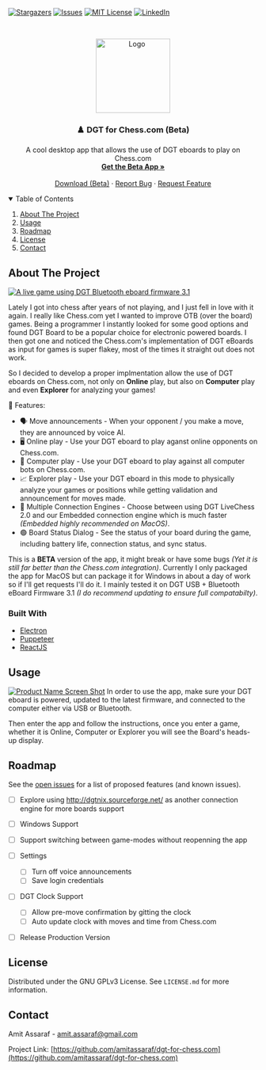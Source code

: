 
<!-- PROJECT SHIELDS -->

[![Stargazers][stars-shield]][stars-url]
[![Issues][issues-shield]][issues-url]
[![MIT License][license-shield]][license-url]
[![LinkedIn][linkedin-shield]][linkedin-url]



<!-- PROJECT LOGO -->
<br />
<p align="center">
  <a href="https://github.com/amitassaraf/dgt-for-chess.com">
    <img src="https://i.imgur.com/j0f54ys.png" alt="Logo" height="150">
  </a>

  <h3 align="center">♟️ DGT for Chess.com (Beta)</h3>

  <p align="center">
    A cool desktop app that allows the use of DGT eboards to play on Chess.com
    <br />
    <a href="https://gum.co/dgtforchessdotcom"><strong>Get the Beta App »</strong></a>
    <br />
    <br />
    <a href="https://gum.co/dgtforchessdotcom">Download (Beta)</a>
    ·
    <a href="https://github.com/amitassaraf/dgt-for-chess.com/issues">Report Bug</a>
    ·
    <a href="https://github.com/amitassaraf/dgt-for-chess.com/issues">Request Feature</a>
  </p>
</p>



<!-- TABLE OF CONTENTS -->
<details open="open">
  <summary>Table of Contents</summary>
  <ol>
    <li>
      <a href="#about-the-project">About The Project</a>
    </li>
    <li><a href="#usage">Usage</a></li>
    <li><a href="#roadmap">Roadmap</a></li>
    <li><a href="#license">License</a></li>
    <li><a href="#contact">Contact</a></li>
  </ol>
</details>



<!-- ABOUT THE PROJECT -->
## About The Project

[![A live game using DGT Bluetooth eboard firmware 3.1][product-screenshot-game]](https://gum.co/dgtforchessdotcom)

Lately I got into chess after years of not playing, and I just fell in love with it again. I really like Chess.com yet I wanted to improve OTB (over the board) games. Being a programmer I instantly looked for some good options and found DGT Board to be a popular choice for electronic powered boards. I then got one and noticed the Chess.com's implementation of DGT eBoards as input for games is super flakey, most of the times it straight out does not work.

So I decided to develop a proper implmentation allow the use of DGT eboards on Chess.com, not only on **Online** play, but also on **Computer** play and even **Explorer** for analyzing your games!

🤩 Features:
* 🗣️ Move announcements - When your opponent / you make a move, they are announced by voice AI. 
* 🖥️ Online play - Use your DGT eboard to play aganst online opponents on Chess.com.
* 🤖 Computer play - Use your DGT eboard to play against all computer bots on Chess.com.
* 📈 Explorer play - Use your DGT eboard in this mode to physically analyze your games or positions while getting validation and announcement for moves made.
* 🔌 Multiple Connection Engines - Choose between using DGT LiveChess 2.0 and our Embedded connection engine which is much faster *(Embedded highly recommended on MacOS)*.
* 🟢 Board Status Dialog - See the status of your board during the game, including battery life, connection status, and sync status.

This is a **BETA** version of the app, it might break or have some bugs *(Yet it is still far better than the Chess.com integration)*. Currently I only packaged the app for MacOS but can package it for Windows in about a day of work so if I'll get requests I'll do it. I mainly tested it on DGT USB + Bluetooth eBoard Firmware 3.1 *(I do recommend updating to ensure full compatabilty)*.


### Built With
* [Electron](https://www.electronjs.org/)
* [Puppeteer](https://pptr.dev/)
* [ReactJS](https://reactjs.org/)



<!-- USAGE -->
## Usage

[![Product Name Screen Shot][product-screenshot]](https://gum.co/dgtforchessdotcom)
In order to use the app, make sure your DGT eboard is powered, updated to the latest firmware, and connected to the computer either via USB or Bluetooth.

Then enter the app and follow the instructions, once you enter a game, whether it is Online, Computer or Explorer you will see the Board's heads-up display.


<!-- ROADMAP -->
## Roadmap

See the [open issues](https://github.com/amitassaraf/dgt-for-chess.com/issues) for a list of proposed features (and known issues).

 - [ ] Explore using http://dgtnix.sourceforge.net/ as another connection engine for more boards support
 - [ ] Windows Support
 - [ ] Support switching between game-modes without reopenning the app
 - [ ] Settings
	 - [ ] Turn off voice announcements
	 - [ ] Save login credentials
 - [ ] DGT Clock Support
	 - [ ] Allow pre-move confirmation by gitting the clock
	 - [ ] Auto update clock with moves and time from Chess.com
 - [ ] Release Production Version
 

<!-- LICENSE -->
## License

Distributed under the GNU GPLv3 License. See `LICENSE.md` for more information.


<!-- CONTACT -->
## Contact

Amit Assaraf - amit.assaraf@gmail.com

Project Link: [https://github.com/amitassaraf/dgt-for-chess.com](https://github.com/amitassaraf/dgt-for-chess.com)


<!-- MARKDOWN LINKS & IMAGES -->
<!-- https://www.markdownguide.org/basic-syntax/#reference-style-links -->
[stars-shield]: https://img.shields.io/github/stars/amitassaraf/dgt-for-chess.com.svg?style=for-the-badge
[stars-url]: https://github.com/amitassaraf/dgt-for-chess.com/stargazers
[issues-shield]: https://img.shields.io/github/issues/amitassaraf/dgt-for-chess.com.svg?style=for-the-badge
[issues-url]: https://github.com/amitassaraf/dgt-for-chess.com/issues
[license-shield]: https://img.shields.io/github/license/amitassaraf/dgt-for-chess.com.svg?style=for-the-badge
[license-url]: https://github.com/amitassaraf/dgt-for-chess.com/blob/master/LICENSE.md
[linkedin-shield]: https://img.shields.io/badge/-LinkedIn-black.svg?style=for-the-badge&logo=linkedin&colorB=555
[linkedin-url]: https://www.linkedin.com/in/amitassaraf/
[product-screenshot]: https://i.imgur.com/4JqzZIx.png
[product-screenshot-game]: https://i.imgur.com/gBTkw5C.png
